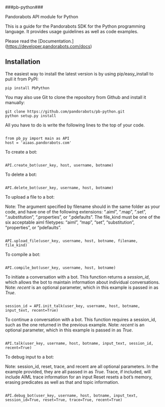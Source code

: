 ###pb-python###

Pandorabots API module for Python

﻿This is a guide for the Pandorabots SDK for the Python programming language. It provides usage guidelines as well as code examples.

Please read the [Documentation.] (https://developer.pandorabots.com/docs)


Installation
------------
The easiest way to install the latest version
is by using pip/easy_install to pull it from PyPI:

    pip install PbPython

You may also use Git to clone the repository from
Github and install it manually:

    git clone https://github.com/pandorabots/pb-python.git
    python setup.py install

 All you have to do is write the following lines to the top of your code.

```

from pb_py import main as API
host = 'aiaas.pandorabots.com'

```

To create a bot:

```

API.create_bot(user_key, host, username, botname)

```

To delete a bot:

```

API.delete_bot(user_key, username, host, botname)

```

To upload a file to a bot:

Note: The argument specified by filename should in the same folder as your code, and have one of the following extensions: “.aiml”, “.map”, “.set”, “.substitution”, “.properties”, or “.pdefaults”. The file_kind must be one of the six acceptable aiml filetypes: “aiml”, “map”, “set”, “substitution”, “properties”, or “pdefaults”.

```

API.upload_file(user_key, username, host, botname, filename, file_kind)

```

To compile a bot:

```

API.compile_bot(user_key, username, host, botname)

```

To initiate a conversation with a bot. This function returns a _session_id_, which allows the bot to maintain information about individual conversations. Note: _recent_ is an optional parameter, which in this example is passed in as _True_.

```

session_id = API.init_talk(user_key, username, host, botname, input_text, recent=True)

```

To continue a conversation with a bot. This function requires a session_id, such as the one returned in the previous example. Note: _recent_ is an optional parameter, which in this example is passed in as _True_.

```

API.talk(user_key, username, host, botname, input_text, session_id, recent=True)

```

To debug input to a bot:

Note: session_id, reset, trace, and recent  are all optional parameters. In the example provided, they are all passed in as _True_. Trace, if included, will include AIML trace information for an input  Reset resets a bot’s memory, erasing predicates as well as that and topic information. 

```

API.debug_bot(user_key, username, host, botname, input_text, session_id=True, reset=True, trace=True, recent=True)

```



 


